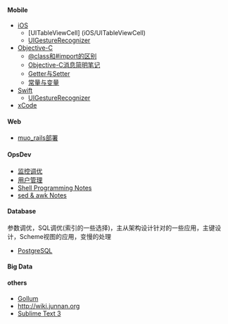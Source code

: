 #### Mobile
- [iOS](iOS/iOS_page)
    * [UITableViewCell] (iOS/UITableViewCell)
    * [UIGestureRecognizer](iOS/UIGestureRecognizer)
- [Objective-C](objc/ObjectiveC_page)
    * [@class和#import的区别](objc/class_import)
    * [Objective-C消息简明笔记](objc/obcj_message)
    * [Getter与Setter](objc/getter-setter)
    * [常量与变量](objc/const-var)
- [Swift](swift/swift_page)
    * [UIGestureRecognizer](swift/UIGestureRecognizer)
- [xCode](xCode_page)

#### Web
- [muo_rails部署](rails/muo-rails-deploy)

#### OpsDev
- [监控调优](opsdev/monitorTuning)
- [用户管理](opsdev/userManage)
- [Shell Programming Notes](opsdev/shell-Notes)
- [sed & awk Notes](opsdev/sed-awk-notes)

#### Database
参数调优，SQL调优(索引的一些选择)，主从架构设计针对的一些应用，主键设计，Scheme视图的应用，变慢的处理 
- [PostgreSQL](pgsql/pgsql_page)

#### Big Data

#### others
- [Gollum](gollum)
- http://wiki.junnan.org
- [Sublime Text 3](others/SublimeText3)